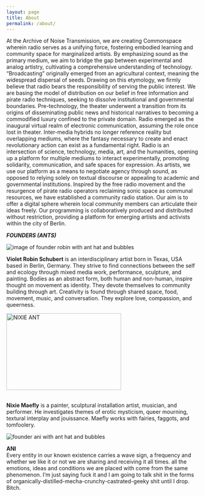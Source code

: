 ```yaml
---
layout: page
title: About
permalink: /about/
---
```



At the Archive of Noise Transmission, we are creating Commonspace wherein radio serves as a unifying force, fostering embodied learning and community space for marginalized artists. By emphasizing sound as the primary medium, we aim to bridge the gap between experimental and analog artistry, cultivating a comprehensive understanding of technology. “Broadcasting” originally emerged from an agricultural context, meaning the widespread dispersal of seeds. Drawing on this etymology, we firmly believe that radio bears the responsibility of serving the public interest. We are basing the model of distribution on our belief in free information and pirate radio techniques, seeking to dissolve institutional and governmental boundaries. Pre-technology, the theater underwent a transition from its origins of disseminating public news and historical narratives to becoming a commodified luxury confined to the private domain. Radio emerged as the inaugural virtual realm of electronic communication, assuming the role once lost in theater. Inter-media hybrids no longer reference reality but overlapping mediums, where the fantasy necessary to create and enact revolutionary action can exist as a fundamental right. Radio is an intersection of science, technology, media, art, and the humanities, opening up a platform for multiple mediums to interact experimentally, promoting solidarity, communication, and safe spaces for expression. As artists, we use our platform as a means to negotiate agency through sound, as opposed to relying solely on textual discourse or appealing to academic and governmental institutions. Inspired by the free radio movement and the resurgence of pirate radio operators reclaiming sonic space as communal resources, we have established a community radio station. Our aim is to offer a digital sphere wherein local community members can articulate their ideas freely. Our programming is collaboratively produced and distributed without restriction, providing a platform for emerging artists and activists within the city of Berlin.

_**FOUNDERS (ANTS)**_

![image of founder robin with ant hat and bubbles](../../images/ROBINANT.png)

<p style="max-width:600px"><strong>Violet Robin Schubert</strong> is an interdisciplinary artist born in Texas, USA based in Berlin, Germany.   
They strive to find connections between the self and ecology through mixed media work, performance, sculpture, and painting. Bodies as an abstract form, both human and non-human, inspire thought on movement as identity. They devote themselves to community building through art. Creativity is found through shared space, food, movement, music, and conversation. They explore love, compassion, and queerness. </p>

  <style>
    /* CSS styles for the image */
    #scroll-image {
      width: 300px;
      height: 200px;
      overflow:scroll;
    }
    #scroll-image img{
      width: 100%;
    }
  </style>
 <div id="scroll-image">
   <img src="../../images/NIXIEANT.png" alt="NIXIE ANT">
 </div>
  

  <script>
    var scrollImage = document.getElementById('scroll-image');

    scrollImage.addEventListener('mouseenter', function() {
      scrollImage.addEventListener('wheel', playSound);
    });

    scrollImage.addEventListener('mouseleave', function() {
      pauseSound()
    });
    var audio = new Audio("../../images/jersey_squeaks2.wav");
    function playSound() {
      // You can replace the "beep.mp3" with the path to your own audio file
      audio.play();
    }
    function pauseSound() {
      // You can replace the "beep.mp3" with the path to your own audio file
      audio.pause();
    }
  </script>




<p style="max-width:600px"><br><strong>Nixie Maefly</strong> is a painter, sculptural installation artist, musician, and performer. He investigates themes of erotic mysticism, queer mourning, textural interplay and jouissance. Maefly works with fairies, faggots, and tomfoolery.</p>


![founder ani with ant hat and bubbles](../../images/ANIANT.png)


<p style="max-width:600px"><strong>ANI</strong><br>Every entity in our known existence carries a wave sign, a frequency and whether we like it or not we are sharing and receiving it all times. all the emotions, ideas and conditions we are placed with come from the same phenomenon. I’m just saying fuck it and I am going to talk shit in the forms of organically-distilled-mecha-crunchy-castrated-geeky shit until I drop. Bitch.</p>

